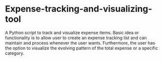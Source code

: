# Expense-tracking-and-visualizing-tool
A Python script to track and visualize expense items. Basic idea or functionality is to allow user to create an expense tracking list and can maintain and process whenever the user wants. Furthermore, the user has the option to visualize the evolving pattern of the total expense or a specific category.
